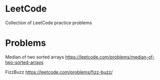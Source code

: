 # LeetCode
Collection of LeetCode practice problems

# Problems
Median of two sorted arrays
https://leetcode.com/problems/median-of-two-sorted-arrays

FizzBuzz
https://leetcode.com/problems/fizz-buzz/
